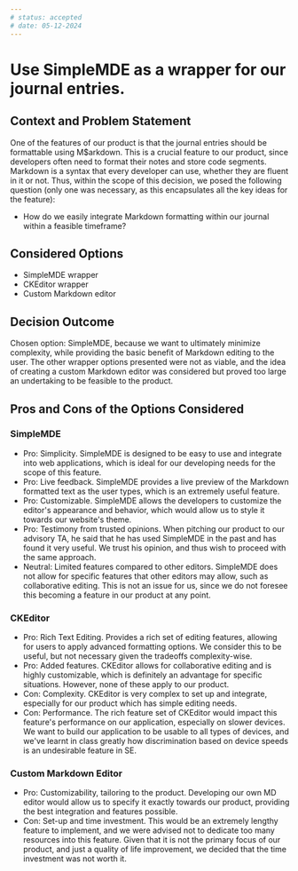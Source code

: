 ```yaml
---
# status: accepted
# date: 05-12-2024
---
```


# Use SimpleMDE as a wrapper for our journal entries.

## Context and Problem Statement

One of the features of our product is that the journal entries should be formattable using M$arkdown. This is a crucial feature to our product, since developers often need to format their notes and store code segments. Markdown is a syntax that every developer can use, whether they are fluent in it or not. Thus, within the scope of this decision, we posed the following question (only one was necessary, as this encapsulates all the key ideas for the feature):

- How do we easily integrate Markdown formatting within our journal within a feasible timeframe?

## Considered Options

- SimpleMDE wrapper
- CKEditor wrapper
- Custom Markdown editor

## Decision Outcome

Chosen option: SimpleMDE, because we want to ultimately minimize complexity, while providing the basic benefit of Markdown editing to the user. The other wrapper options presented were not as viable, and the idea of creating a custom Markdown editor was considered but proved too large an undertaking to be feasible to the product.

## Pros and Cons of the Options Considered

### SimpleMDE

- Pro: Simplicity. SimpleMDE is designed to be easy to use and integrate into web applications, which is ideal for our developing needs for the scope of this feature.
- Pro: Live feedback. SimpleMDE provides a live preview of the Markdown formatted text as the user types, which is an extremely useful feature.
- Pro: Customizable. SimpleMDE allows the developers to customize the editor's appearance and behavior, which would allow us to style it towards our website's theme.
- Pro: Testimony from trusted opinions. When pitching our product to our advisory TA, he said that he has used SimpleMDE in the past and has found it very useful. We trust his opinion, and thus wish to proceed with the same approach.
- Neutral: Limited features compared to other editors. SimpleMDE does not allow for specific features that other editors may allow, such as collaborative editing. This is not an issue for us, since we do not foresee this becoming a feature in our product at any point.

### CKEditor

- Pro: Rich Text Editing. Provides a rich set of editing features, allowing for users to apply advanced formatting options. We consider this to be useful, but not necessary given the tradeoffs complexity-wise.
- Pro: Added features. CKEditor allows for collaborative editing and is highly customizable, which is definitely an advantage for specific situations. However, none of these apply to our product.
- Con: Complexity. CKEditor is very complex to set up and integrate, especially for our product which has simple editing needs.
- Con: Performance. The rich feature set of CKEditor would impact this feature's performance on our application, especially on slower devices. We want to build our application to be usable to all types of devices, and we've learnt in class greatly how discrimination based on device speeds is an undesirable feature in SE.

### Custom Markdown Editor

- Pro: Customizability, tailoring to the product. Developing our own MD editor would allow us to specify it exactly towards our product, providing the best integration and features possible.
- Con: Set-up and time investment. This would be an extremely lengthy feature to implement, and we were advised not to dedicate too many resources into this feature. Given that it is not the primary focus of our product, and just a quality of life improvement, we decided that the time investment was not worth it.
